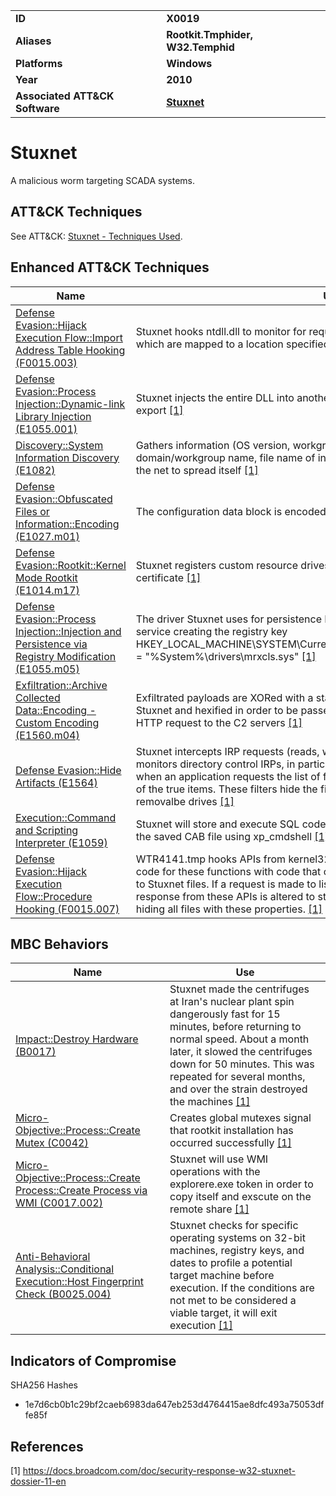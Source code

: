 
<table>
<tr>
<td><b>ID</b></td>
<td><b>X0019</b></td>
</tr>
<tr>
<td><b>Aliases</b></td>
<td><b>Rootkit.Tmphider, W32.Temphid</b></td>
</tr>
<tr>
<td><b>Platforms</b></td>
<td><b>Windows</b></td>
</tr>
<tr>
<td><b>Year</b></td>
<td><b>2010</b></td>
</tr>
<tr>
<td><b>Associated ATT&CK Software</b></td>
<td><b><a href="https://attack.mitre.org/software/S0603/">Stuxnet</a></b></td>
</tr>
</table>


# Stuxnet

A malicious worm targeting SCADA systems.


## ATT&CK Techniques

See ATT&CK: [Stuxnet - Techniques Used](https://attack.mitre.org/software/S0603/).

## Enhanced ATT&CK Techniques

|Name|Use|
|---|---|
|[Defense Evasion::Hijack Execution Flow::Import Address Table Hooking (F0015.003)](../defense-evasion/hijack-execution-flow.md)|Stuxnet hooks ntdll.dll to monitor for requests to load specially crafted file names which are mapped to a location specified by Stuxnet.  [[1]](#1)|
|[Defense Evasion::Process Injection::Dynamic-link Library Injection (E1055.001)](../defense-evasion/process-injection.md)|Stuxnet injects the entire DLL into another process and then just calls the particular export  [[1]](#1)|
|[Discovery::System Information Discovery (E1082)](../discovery/system-information-discovery.md)|Gathers information (OS version, workgroup status, computer name, domain/workgroup name, file name of infected project file) about each computer in the net to spread itself  [[1]](#1)|
|[Defense Evasion::Obfuscated Files or Information::Encoding (E1027.m01)](../defense-evasion/obfuscated-files-or-information.md)|The configuration data block is encoded with a NOT XOR 0xFF operation  [[1]](#1)|
|[Defense Evasion::Rootkit::Kernel Mode Rootkit (E1014.m17)](../defense-evasion/rootkit.md)|Stuxnet registers custom resource drives signed with a legitimate Realtek digital certificate  [[1]](#1)|
|[Defense Evasion::Process Injection::Injection and Persistence via Registry Modification (E1055.m05)](../defense-evasion/process-injection.md)|The driver Stuxnet uses for persistence Mrxcls.sys is registered as a boot start service creating the registry key HKEY_LOCAL_MACHINE\SYSTEM\CurrentControlSet\Services\MRxCIs\"ImagePath" = "%System%\drivers\mrxcls.sys" [[1]](#1)|
|[Exfiltration::Archive Collected Data::Encoding - Custom Encoding (E1560.m04)](../exfiltration/archive-collected-data.md)|Exfiltrated payloads are XORed with a static 31-byte long byte string found inside Stuxnet and hexified in order to be passed on as an ASCII data parameter in an HTTP request to the C2 servers  [[1]](#1)|
|[Defense Evasion::Hide Artifacts (E1564)](../defense-evasion/hide-artifacts.md)|Stuxnet intercepts IRP requests (reads, writes) to devices (NFTS, FAT, CD-ROM). It monitors directory control IRPs, in particular directory query notifications such that when an application requests the list of files, it returns a Stuxnet-specified subset of the true items. These filters hide the files used by Stuxnet to spread through removalbe drives  [[1]](#1)|
|[Execution::Command and Scripting Interpreter (E1059)](../execution/command-and-scripting-interpreter.md)|Stuxnet will store and execute SQL code that will extract and execute Stuxnet from the saved CAB file using xp_cmdshell  [[1]](#1)|
|[Defense Evasion::Hijack Execution Flow::Procedure Hooking (F0015.007)](../defense-evasion/hijack-execution-flow.md)|WTR4141.tmp hooks APIs from kernel32.dll and Ntdll.dll and replaces the original code for these functions with code that checks for files with properties pertaining to Stuxnet files. If a request is made to list a file with the specified properties, the response from these APIs is altered to state that the file does not exist, thereby hiding all files with these properties.  [[1]](#1)|

## MBC Behaviors

|Name|Use|
|---|---|
|[Impact::Destroy Hardware (B0017)](../impact/destroy-hardware.md)|Stuxnet made the centrifuges at Iran's nuclear plant spin dangerously fast for 15 minutes, before returning to normal speed. About a month later, it slowed the centrifuges down for 50 minutes. This was repeated for several months, and over the strain destroyed the machines [[1]](#1)|
|[Micro-Objective::Process::Create Mutex (C0042)](../micro-behaviors/process/create-mutex.md)|Creates global mutexes signal that rootkit installation has occurred successfully  [[1]](#1)|
|[Micro-Objective::Process::Create Process::Create Process via WMI (C0017.002)](../micro-behaviors/process/create-process.md)|Stuxnet will use WMI operations with the explorere.exe token in order to copy itself and exscute on the remote share  [[1]](#1)|
|[Anti-Behavioral Analysis::Conditional Execution::Host Fingerprint Check (B0025.004)](../anti-behavioral-analysis/emulator-detection.md)|Stuxnet checks for specific operating systems on 32-bit machines, registry keys, and dates to profile a potential target machine before execution. If the conditions are not met to be considered a viable target, it will exit execution  [[1]](#1)|

## Indicators of Compromise

SHA256 Hashes
- 1e7d6cb0b1c29bf2caeb6983da647eb253d4764415ae8dfc493a75053dffe85f

## References

<a name="1">[1]</a> https://docs.broadcom.com/doc/security-response-w32-stuxnet-dossier-11-en

